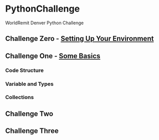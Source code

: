# PythonChallenge
WorldRemit Denver Python Challenge

## Challenge Zero - [Setting Up Your Environment](Challenge0/README.md)

## Challenge One - [Some Basics](Challenge1/README.md)
### Code Structure
### Variable and Types
### Collections
 
## Challenge Two
## Challenge Three
